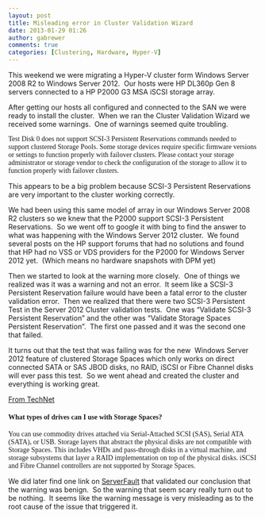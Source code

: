 ```yaml
---
layout: post
title: Misleading error in Cluster Validation Wizard
date: 2013-01-29 01:26
author: gabrewer
comments: true
categories: [Clustering, Hardware, Hyper-V]
---
```

<p>This weekend we were migrating a Hyper-V cluster form Windows Server 2008 R2 to Windows Server 2012.&nbsp; Our hosts were HP DL360p Gen 8 servers connected to a HP P2000 G3 MSA iSCSI storage array.&nbsp; </p> <p>After getting our hosts all configured and connected to the SAN we were ready to install the cluster.&nbsp; When we ran the Cluster Validation Wizard we received some warnings.&nbsp; One of warnings seemed quite troubling.&nbsp; </p> <p><font face="Consolas">Test Disk 0 does not support SCSI-3 Persistent Reservations commands needed to support clustered Storage Pools. Some storage devices require specific firmware versions or settings to function properly with failover clusters. Please contact your storage administrator or storage vendor to check the configuration of the storage to allow it to function properly with failover clusters.</font></p> <style type="text/css">.csharpcode, .csharpcode pre
{
	font-size: small;
	color: black;
	font-family: consolas, "Courier New", courier, monospace;
	background-color: #ffffff;
	/*white-space: pre;*/
}
.csharpcode pre { margin: 0em; }
.csharpcode .rem { color: #008000; }
.csharpcode .kwrd { color: #0000ff; }
.csharpcode .str { color: #006080; }
.csharpcode .op { color: #0000c0; }
.csharpcode .preproc { color: #cc6633; }
.csharpcode .asp { background-color: #ffff00; }
.csharpcode .html { color: #800000; }
.csharpcode .attr { color: #ff0000; }
.csharpcode .alt 
{
	background-color: #f4f4f4;
	width: 100%;
	margin: 0em;
}
.csharpcode .lnum { color: #606060; }
</style>   <p>This appears to be a big problem because SCSI-3 Persistent Reservations are very important to the cluster working correctly.&nbsp; </p><!--more--><p>We had been using this same model of array in our Windows Server 2008 R2 clusters so we knew that the P2000 support SCSI-3 Persistent Reservations.&nbsp; So we went off to google it with bing to find the answer to what was happening with the Windows Server 2012 cluster.&nbsp; We found several posts on the HP support forums that had no solutions and found that HP had no VSS or VDS providers for the P2000 for Windows Server 2012 yet.&nbsp; (Which means no hardware snapshots with DPM yet)</p> <p>Then we started to look at the warning more closely.&nbsp; One of things we realized was it was a warning and not an error.&nbsp; It seem like a SCSI-3 Persistent Reservation failure would have been a fatal error to the cluster validation error.&nbsp; Then we realized that there were two SCSI-3 Persistent Test in the Server 2012 Cluster validation tests.&nbsp; One was “Validate SCSI-3 Persistent Reservation” and the other was “Validate Storage Spaces Persistent Reservation”.&nbsp; The first one passed and it was the second one that failed. </p> <p>It turns out that the test that was failing was for the new&nbsp; Windows Server 2012 feature of clustered Storage Spaces which only works on direct connected SATA or SAS JBOD disks, no RAID, iSCSI or Fibre Channel disks will ever pass this test.&nbsp; So we went ahead and created the cluster and everything is working great.</p> <p><a href="http://social.technet.microsoft.com/wiki/contents/articles/11382.storage-spaces-frequently-asked-questions-faq.aspx#What_types_of_storage_arrays_can_I_use_with_Storage_Spaces" target="_blank">From TechNet</a></p> <h4><font face="Consolas">What types of drives can I use with Storage Spaces?</font></h4> <p><font face="Consolas">You can use commodity drives attached via Serial-Attached SCSI (SAS), Serial ATA (SATA), or USB. Storage layers that abstract the physical disks are not compatible with Storage Spaces. This includes VHDs and pass-through disks in a virtual machine, and storage subsystems that layer a RAID implementation on top of the physical disks. iSCSI and Fibre Channel controllers are not supported by Storage Spaces.</font> <p>We did later find one link on <a href="http://serverfault.com/questions/449083/windows-2012-cluster-on-p6300-scsi-3-persistent-reservation-issues" target="_blank">ServerFault</a> that validated our conclusion that the warning was benign.&nbsp; So the warning that seem scary really turn out to be nothing.&nbsp; It seems like the warning message is very misleading as to the root cause of the issue that triggered it.</p>
